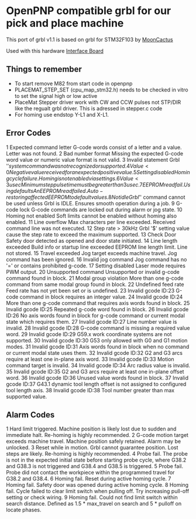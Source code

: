 OpenPNP compatible grbl for our pick and place machine
======================================================
This port of grbl v1.1 is based on grbl for STM32F103 by [MoonCactus](https://github.com/MoonCactus/grbl-STM32F103)

Used with this hardware [Interface Board](https://bitbucket.org/kurzschluss/stm286-interface-board/src/master/)

Things to remember
------------------
* To start remove M82 from start code in openpnp
* PLACEMAT_STEP_SET (cpu_map_stm32.h) needs to be checked in vitro to set the signal high or low active
* PlaceMat Stepper driver work with CW and CCW pulses not STP/DIR like the regualt grbl driver. This is adressed in stepper.c code
* For homing use endstop Y-L1 and X-L1.


Error Codes
-----------
1 Expected command letter G-code words consist of a letter and a value. Letter was not found.
2 Bad number format Missing the expected G-code word value or numeric value format is not valid.
3 Invalid statement Grbl '$' system command was not recognized or supported.
4 Value < 0 Negative value received for an expected positive value.
5 Setting disabled Homing cycle failure. Homing is not enabled via settings.
6 Value < 3 usec Minimum step pulse time must be greater than 3usec.
7 EEPROM read fail. Using defaults An EEPROM read failed. Auto-restoring affected EEPROM to default values.
8 Not idle Grbl '$' command cannot be used unless Grbl is IDLE. Ensures smooth operation during a job.
9 G-code lock G-code commands are locked out during alarm or jog state.
10 Homing not enabled Soft limits cannot be enabled without homing also enabled.
11 Line overflow Max characters per line exceeded. Received command line was not executed.
12 Step rate > 30kHz Grbl '$' setting value cause the step rate to exceed the maximum supported.
13 Check Door Safety door detected as opened and door state initiated.
14 Line length exceeded Build info or startup line exceeded EEPROM line length limit. Line not stored.
15 Travel exceeded Jog target exceeds machine travel. Jog command has been ignored.
16 Invalid jog command Jog command has no '=' or contains prohibited g-code.
17 Setting disabled Laser mode requires PWM output.
20 Unsupported command Unsupported or invalid g-code command found in block.
21 Modal group violation More than one g-code command from same modal group found in block.
22 Undefined feed rate Feed rate has not yet been set or is undefined.
23 Invalid gcode ID:23 G-code command in block requires an integer value.
24 Invalid gcode ID:24 More than one g-code command that requires axis words found in block.
25 Invalid gcode ID:25 Repeated g-code word found in block.
26 Invalid gcode ID:26 No axis words found in block for g-code command or current modal state which requires them.
27 Invalid gcode ID:27 Line number value is invalid.
28 Invalid gcode ID:28 G-code command is missing a required value word.
29 Invalid gcode ID:29 G59.x work coordinate systems are not supported.
30 Invalid gcode ID:30 G53 only allowed with G0 and G1 motion modes.
31 Invalid gcode ID:31 Axis words found in block when no command or current modal state uses them.
32 Invalid gcode ID:32 G2 and G3 arcs require at least one in-plane axis word.
33 Invalid gcode ID:33 Motion command target is invalid.
34 Invalid gcode ID:34 Arc radius value is invalid.
35 Invalid gcode ID:35 G2 and G3 arcs require at least one in-plane offset word.
36 Invalid gcode ID:36 Unused value words found in block.
37 Invalid gcode ID:37 G43.1 dynamic tool length offset is not assigned to configured tool length axis.
38 Invalid gcode ID:38 Tool number greater than max supported value.

Alarm Codes
-----------
1 Hard limit triggered. Machine position is likely lost due to sudden and immediate halt. Re-homing is highly recommended.
2 G-code motion target exceeds machine travel. Machine position safely retained. Alarm may be unlocked.
3 Reset while in motion. Grbl cannot guarantee position. Lost steps are likely. Re-homing is highly recommended.
4 Probe fail. The probe is not in the expected initial state before starting probe cycle, where G38.2 and G38.3 is not triggered and G38.4 and G38.5 is triggered.
5 Probe fail. Probe did not contact the workpiece within the programmed travel for G38.2 and G38.4.
6 Homing fail. Reset during active homing cycle.
7 Homing fail. Safety door was opened during active homing cycle.
8 Homing fail. Cycle failed to clear limit switch when pulling off. Try increasing pull-off setting or check wiring.
9 Homing fail. Could not find limit switch within search distance. Defined as 1.5 * max_travel on search and 5 * pulloff on locate phases.
